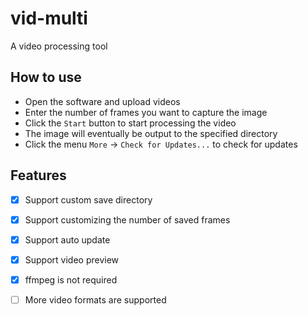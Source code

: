 # vid-multi

A video processing tool

## How to use

* Open the software and upload videos
* Enter the number of frames you want to capture the image
* Click the `Start` button to start processing the video
* The image will eventually be output to the specified directory
* Click the menu `More` -> `Check for Updates...` to check for updates

## Features

* [x] Support custom save directory
* [x] Support customizing the number of saved frames
* [x] Support auto update
* [x] Support video preview
* [x] ffmpeg is not required
* [ ] More video formats are supported


